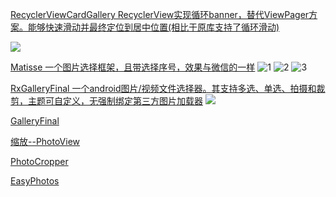[RecyclerViewCardGallery RecyclerView实现循环banner，替代ViewPager方案。能够快速滑动并最终定位到居中位置(相比于原库支持了循环滑动)](https://github.com/zjw-swun/RecyclerViewCardGallery)

![](https://github.com/zjw-swun/RecyclerViewCardGallery/raw/master/art/RecyclerViewCardGallery.gif)

[Matisse    一个图片选择框架，且带选择序号，效果与微信的一样](https://github.com/zhihu/Matisse)
![1](https://github.com/zhihu/Matisse/raw/master/image/screenshot_zhihu.png)
![2](https://github.com/zhihu/Matisse/raw/master/image/screenshot_dracula.png)
![3](https://github.com/zhihu/Matisse/raw/master/image/screenshot_preview.png)

[RxGalleryFinal 一个android图片/视频文件选择器。其支持多选、单选、拍摄和裁剪，主题可自定义，无强制绑定第三方图片加载器](https://github.com/FinalTeam/RxGalleryFinal)
![](https://github.com/FinalTeam/RxGalleryFinal/raw/master/screenshots/device-2017-04-11-154816.png)

[GalleryFinal](https://github.com/pengjianbo/GalleryFinal)

[缩放--PhotoView](https://github.com/Baseflow/PhotoView)

[PhotoCropper](https://github.com/ryanhoo/PhotoCropper)


[EasyPhotos](https://github.com/HuanTanSheng/EasyPhotos)